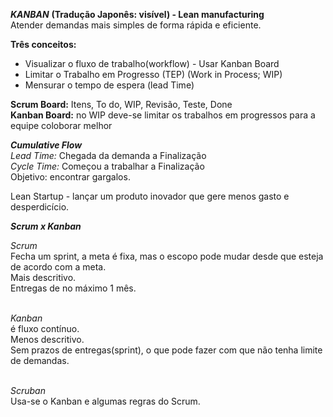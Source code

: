***KANBAN*** **(Tradução Japonês: visível) - Lean manufacturing** </br>
Atender demandas mais simples de forma rápida e eficiente.

**Três conceitos:**
- Visualizar o fluxo de trabalho(workflow) - Usar Kanban Board
- Limitar o Trabalho em Progresso (TEP) (Work in Process; WIP)
- Mensurar o tempo de espera (lead Time) 

**Scrum Board:** Itens, To do, WIP, Revisão, Teste, Done </br>
**Kanban Board:** no WIP deve-se limitar os trabalhos em progressos para a equipe coloborar melhor


***Cumulative Flow*** </br>
*Lead Time:* Chegada da demanda a Finalização </br>
*Cycle Time:* Começou a trabalhar a Finalização </br>
Objetivo: encontrar gargalos. </br>

Lean Startup - lançar um produto inovador que gere menos gasto e desperdicício.


***Scrum x Kanban*** 
</br>

*Scrum* </br>
Fecha um sprint, a meta é fixa, mas o escopo pode mudar desde que esteja de acordo com a meta. </br>
Mais descritivo.</br>
Entregas de no máximo 1 mês. </br>
</br>

*Kanban* </br>
é fluxo contínuo. </br>
Menos descritivo.</br>
Sem prazos de entregas(sprint), o que pode fazer com que não tenha limite de demandas. </br>
</br>

*Scruban* </br>
Usa-se o Kanban e algumas regras do Scrum.
